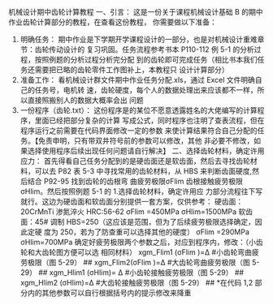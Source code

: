 机械设计期中齿轮计算教程
一、引言：
这是一份关于课程机械设计基础 B 的期中作业齿轮计算部分的教程，在查看这份教程，
你需要做以下准备：
1. 明确任务：
期中作业是下学期开学课程设计的一部分，也是对机械设计重难章节：齿轮传动设计的
复习巩固。任务流程参考书本 P110-112 例 5-1 的分析过程，按照例题的分析过程分析完分配
到的齿轮即可完成任务（相比书本我们任务还需要把已略的齿轮零件工作图补上，本教程只
设计计算部分）
2. 准备工作：
看机械设计群文件期中作业任务分配.xls，通过 Excel 文件明确自己的任务号，电机转
速，齿轮硬度，每个人的数据处理出来应该都不一样，所以直接照搬别人的数据大概率会出
问题
3. 一份程序（齿轮.txt）：
这份程序是的某位不愿意透露姓名的大佬编写的计算程序，里面已经把部分复杂的计算
写成公式，同时程序也注明了查表流程，但在程序运行之前需要在代码界面修改一定的参数
来使计算结果符合自己分配的任务。【免责申明，只有带双井符号前的参数可以修改，其他
非必要不修改，如果选择使用程序后续出现任何问题请自行解决】
二、选择齿轮材料，确定许用应力：
首先得看自己任务分配到的是硬齿面还是软齿面，然后去寻找齿轮材料，可以去 P82
表 5-3 中寻找常用的齿轮材料，从 HBS 来判断齿面硬度,然后结合 P92-95 找到齿轮的齿根弯
曲疲劳极限σFlim 齿根接触疲劳极限σHlim。然后按照例题 5-1 的 1.选择齿轮材料，确定许用应
力部分流程往下写就行。这边为硬齿面和软齿面分别提供一套方案，仅供参考：
硬齿面：20CrMnTi 渗氮淬火 HRC:56-62 σFlim =450MPa σHlim=1500MPa
软齿面：45# 调制 HBS=250（这应该是范围，但为了后续疲劳极限选择确定，因此定硬
度为 250，若为了防查重可以选择其他的硬度） σFlim =290MPa σHlim=700MPa
确定好疲劳极限两个参数之后，对应到程序内，修改：（小齿轮和大齿轮图方便可以选
相同材料）
xgm_Flim1 (σFlim )=Δ #小齿轮弯曲疲劳极限（图 5-29） ##
xgm_Flim2(σFlim )=Δ #大齿轮弯曲疲劳极限（图 5-29） ##
xgm_Hlim1 (σHlim)= Δ #小齿轮接触疲劳极限（图 5-29） ##
xgm_Hlim2 (σHlim)=Δ #大齿轮接触疲劳极限（图 5-29） ##
*在代码 1,2 部分内的其他参数可以自行根据括号内的提示修改来降重

